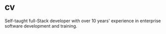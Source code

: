 # cv
Self-taught full-Stack developer with over 10 years' experience in enterprise software development and training.
